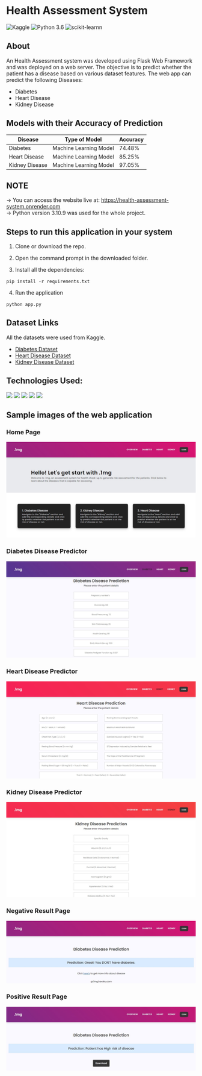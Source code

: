 # Health Assessment System
![Kaggle](https://img.shields.io/badge/Dataset-Kaggle-blue.svg) ![Python 3.6](https://img.shields.io/badge/Python-3.6-brightgreen.svg) ![scikit-learnn](https://img.shields.io/badge/Library-Scikit_Learn-orange.svg)

## About

An Health Assessment system was developed using Flask Web Framework and was deployed on a web server. The objective is to predict whether the patient has a disease based on various dataset features. The web app can predict the following Diseases:

- Diabetes
- Heart Disease
- Kidney Disease

## Models with their Accuracy of Prediction

| Disease        | Type of Model            | Accuracy |
| -------------- | ------------------------ | -------- |
| Diabetes       | Machine Learning Model   | 74.48%   |
| Heart Disease  | Machine Learning Model   | 85.25%   |
| Kidney Disease | Machine Learning Model   | 97.05%   |


## NOTE

-> You can access the website live at: https://health-assessment-system.onrender.com <br>
-> Python version 3.10.9 was used for the whole project.<br>

## Steps to run this application in your system

1. Clone or download the repo.
 
2. Open the command prompt in the downloaded folder.

3. Install all the dependencies:

```
pip install -r requirements.txt
```

4. Run the application

```
python app.py
```

## Dataset Links

All the datasets were used from Kaggle.

- [Diabetes Dataset](https://www.kaggle.com/uciml/pima-indians-diabetes-database)
- [Heart Disease Dataset](https://www.kaggle.com/ronitf/heart-disease-uci)
- [Kidney Disease Dataset](https://www.kaggle.com/mansoordaku/ckdisease)

## Technologies Used:

<img src="https://img.shields.io/badge/-Python-blue?style=for-the-badge"> <img src="https://img.shields.io/badge/-Jupyter Notebook-orange?style=for-the-badge"> <img src="https://img.shields.io/badge/-Pandas-yellow?style=for-the-badge"> <img src="https://img.shields.io/badge/-Scikit_Learn-green?style=for-the-badge"> <img src="https://img.shields.io/badge/-Flask-black?style=for-the-badge"> 


## Sample images of the web application

### Home Page
<img src="img/home page.jpg" alt="My cool logo"/>
<br>

### Diabetes Disease Predictor
<img src="img/diabetes.jpg" alt="My cool logo"/>
<br>

### Heart Disease Predictor
<img src="img/heart.jpg" alt="My cool logo"/>
<br>

### Kidney Disease Predictor
<img src="img/kidney.jpg" alt="My cool logo"/>
<br>

### Negative Result Page
<img src="img/0.jpg" alt="My cool logo"/>
<br>

### Positive Result Page
<img src="img/1.jpg" alt="My cool logo"/>

